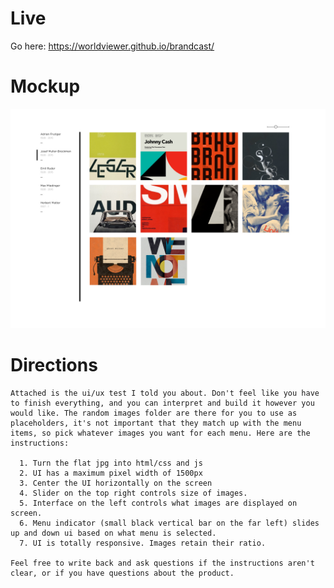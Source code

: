 # Live

Go here: https://worldviewer.github.io/brandcast/

# Mockup

<p align="center">
    <img src="https://github.com/worldviewer/brandcast/blob/master/public/ui-ux-test.jpg" />
</p>

# Directions

```
Attached is the ui/ux test I told you about. Don't feel like you have to finish everything, and you can interpret and build it however you would like. The random images folder are there for you to use as placeholders, it's not important that they match up with the menu items, so pick whatever images you want for each menu. Here are the instructions:

  1. Turn the flat jpg into html/css and js
  2. UI has a maximum pixel width of 1500px
  3. Center the UI horizontally on the screen
  4. Slider on the top right controls size of images.
  5. Interface on the left controls what images are displayed on screen.
  6. Menu indicator (small black vertical bar on the far left) slides up and down ui based on what menu is selected.
  7. UI is totally responsive. Images retain their ratio.

Feel free to write back and ask questions if the instructions aren't clear, or if you have questions about the product.
```


